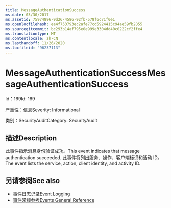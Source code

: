 ```yaml
---
title: MessageAuthenticationSuccess
ms.date: 03/30/2017
ms.assetid: 75974896-9d26-4586-92fb-578f6c71f0e1
ms.openlocfilehash: ea4f753793ec2afe77cd5924415c94ae59fb2855
ms.sourcegitcommit: bc293b14af795e0e999e3304dd40c0222cf2ffe4
ms.translationtype: MT
ms.contentlocale: zh-CN
ms.lasthandoff: 11/26/2020
ms.locfileid: "96237113"
---
```

# <a name="messageauthenticationsuccess"></a><span data-ttu-id="ceaa4-102">MessageAuthenticationSuccess</span><span class="sxs-lookup"><span data-stu-id="ceaa4-102">MessageAuthenticationSuccess</span></span>

<span data-ttu-id="ceaa4-103">Id：169</span><span class="sxs-lookup"><span data-stu-id="ceaa4-103">Id: 169</span></span>  
  
 <span data-ttu-id="ceaa4-104">严重性：信息</span><span class="sxs-lookup"><span data-stu-id="ceaa4-104">Severity: Informational</span></span>  
  
 <span data-ttu-id="ceaa4-105">类别：SecurityAudit</span><span class="sxs-lookup"><span data-stu-id="ceaa4-105">Category: SecurityAudit</span></span>  
  
## <a name="description"></a><span data-ttu-id="ceaa4-106">描述</span><span class="sxs-lookup"><span data-stu-id="ceaa4-106">Description</span></span>  

 <span data-ttu-id="ceaa4-107">此事件指示消息身份验证成功。</span><span class="sxs-lookup"><span data-stu-id="ceaa4-107">This event indicates that message authentication succeeded.</span></span> <span data-ttu-id="ceaa4-108">此事件将列出服务、操作、客户端标识和活动 ID。</span><span class="sxs-lookup"><span data-stu-id="ceaa4-108">The event lists the service, action, client identity, and activity ID.</span></span>  
  
## <a name="see-also"></a><span data-ttu-id="ceaa4-109">另请参阅</span><span class="sxs-lookup"><span data-stu-id="ceaa4-109">See also</span></span>

- [<span data-ttu-id="ceaa4-110">事件日志记录</span><span class="sxs-lookup"><span data-stu-id="ceaa4-110">Event Logging</span></span>](index.md)
- [<span data-ttu-id="ceaa4-111">事件常规参考</span><span class="sxs-lookup"><span data-stu-id="ceaa4-111">Events General Reference</span></span>](events-general-reference.md)

